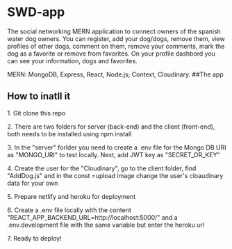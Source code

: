 # SWD-app
The social networking MERN application to connect owners of the spanish water dog owners. You can register, add your dog/dogs, remove them, view profiles of other dogs, comment on them, remove your comments, mark the dog as a favorite or remove from favorites. On your profile dashbord you can see your information, dogs and favorites. 
<p> MERN: MongoDB, Express, React, Node.js; Context, Cloudinary.
##The app 
<p> 

## How to inatll it
<p> 1. Git clone this repo</p>
<p> 2. There are two folders for server (back-end) and the client (front-end), both needs to be installed using npm install </p>
<p> 3. In the "server" forlder you need to create a .env file for the Mongo DB URI as "MONGO_URI" to test locally. Next, add JWT key as "SECRET_OR_KEY"</p>
<p> 4. Create the user for the "Cloudinary", go to the client folder, find "AddDog.js" and in the const =upload image change the user's cloaudinary data for your own </p>
<p> 5. Prepare netlify and heroku for deployment </p>
<p> 6. Create a .env file locally with the content "REACT_APP_BACKEND_URL=http://localhost:5000/" and a .env.development file with the same variable but enter the heroku url </p>
<p> 7. Ready to deploy! </p>
